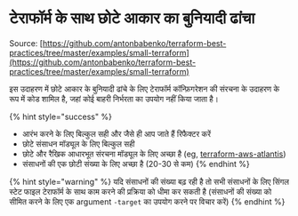 # टेराफॉर्म के साथ छोटे आकार का बुनियादी ढांचा

Source: [https://github.com/antonbabenko/terraform-best-practices/tree/master/examples/small-terraform](https://github.com/antonbabenko/terraform-best-practices/tree/master/examples/small-terraform)

इस उदाहरण में छोटे आकार के बुनियादी ढांचे के लिए टेराफॉर्म कॉन्फ़िगरेशन की संरचना के उदाहरण के रूप में कोड शामिल है, जहां कोई बाहरी निर्भरता का उपयोग नहीं किया जाता है।

{% hint style="success" %}
* आरंभ करने के लिए बिल्कुल सही और जैसे ही आप जाते हैं रिफैक्टर करें
* &#x20;छोटे संसाधन मॉड्यूल के लिए बिल्कुल सही&#x20;
* छोटे और रैखिक आधारभूत संरचना मॉड्यूल के लिए अच्छा है (eg, [terraform-aws-atlantis](https://github.com/terraform-aws-modules/terraform-aws-atlantis))
* संसाधनों की एक छोटी संख्या के लिए अच्छा है (20-30 से कम)
{% endhint %}

{% hint style="warning" %}
यदि संसाधनों की संख्या बढ़ रही है तो सभी संसाधनों के लिए सिंगल स्टेट फाइल टेराफॉर्म के साथ काम करने की प्रक्रिया को धीमा कर सकती है (संसाधनों की संख्या को सीमित करने के लिए एक argument `-target` का उपयोग करने पर विचार करें)&#x20;
{% endhint %}
